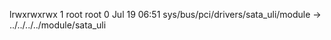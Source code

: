 lrwxrwxrwx 1 root root 0 Jul 19 06:51 sys/bus/pci/drivers/sata_uli/module -> ../../../../module/sata_uli
